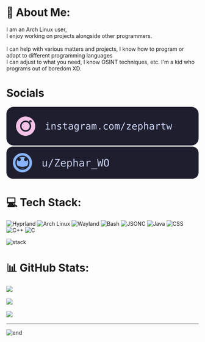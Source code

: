 # 💫 About Me:
I am an Arch Linux user,<br>I enjoy working on projects alongside other programmers.<br><br>I can help with various matters and projects, I know how to program or adapt to different programming languages<br>I can adjust to what you need, I know OSINT techniques, etc. I'm a kid who programs out of boredom XD.

# Socials

![Socials](instagram.svg)
![reddit](./time.svg)

# 💻 Tech Stack:

![Hyprland](https://img.shields.io/badge/Hyprland-%23000000.svg?style=for-the-badge&logo=arch-linux&logoColor=white)
![Arch Linux](https://img.shields.io/badge/Arch_Linux-%23000000.svg?style=for-the-badge&logo=arch-linux&logoColor=white)
![Wayland](https://img.shields.io/badge/Wayland-%23000000.svg?style=for-the-badge&logo=wayland&logoColor=white)
![Bash](https://img.shields.io/badge/Bash-%23000000.svg?style=for-the-badge&logo=gnubash&logoColor=white)
![JSONC](https://img.shields.io/badge/JSONC-%23000000.svg?style=for-the-badge&logo=json&logoColor=white)
![Java](https://img.shields.io/badge/Java-%23000000.svg?style=for-the-badge&logo=openjdk&logoColor=white)
![CSS](https://img.shields.io/badge/CSS-%23000000.svg?style=for-the-badge&logo=css3&logoColor=white)
![C++](https://img.shields.io/badge/C++-%23000000.svg?style=for-the-badge&logo=c%2B%2B&logoColor=white)
![C](https://img.shields.io/badge/C-%23000000.svg?style=for-the-badge&logo=c&logoColor=white)

![stack](flooter.svg)


# 📊 GitHub Stats:

![](https://github-readme-stats.vercel.app/api?username=ZepharDev&theme=dark&hide_border=false&include_all_commits=true&count_private=false)<br/>

![](https://nirzak-streak-stats.vercel.app/?user=ZepharDev&theme=dark&hide_border=false)<br/>

![](https://github-readme-stats.vercel.app/api/top-langs/?username=ZepharDev&theme=dark&hide_border=false&include_all_commits=true&count_private=false&layout=compact)

---


![end](./flooter.svg)
